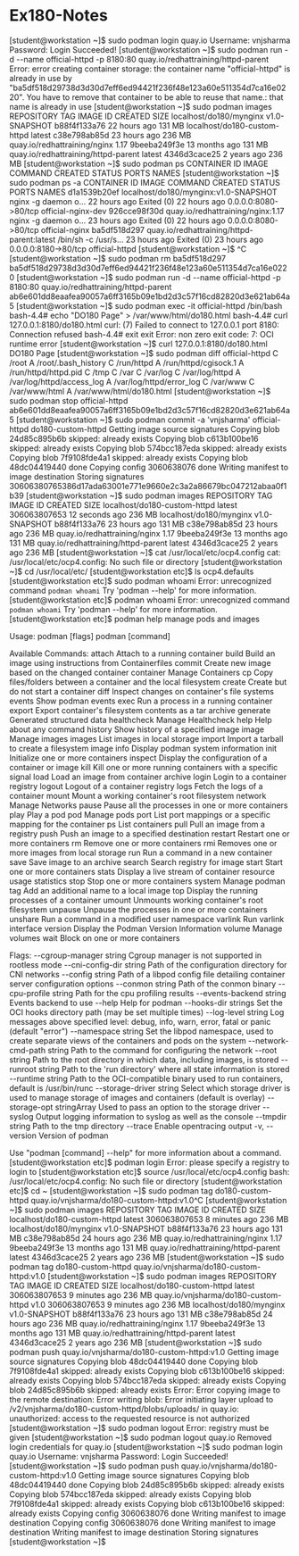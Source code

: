 # Ex180-Notes

[student@workstation ~]$ sudo podman login quay.io
Username: vnjsharma
Password: 
Login Succeeded!
[student@workstation ~]$ sudo podman run -d --name official-httpd -p 8180:80 quay.io/redhattraining/httpd-parent
Error: error creating container storage: the container name "official-httpd" is already in use by "ba5df518d29738d3d30d7eff6ed94421f236f48e123a60e511354d7ca16e0220". You have to remove that container to be able to reuse that name.: that name is already in use
[student@workstation ~]$ sudo podman images
REPOSITORY                            TAG             IMAGE ID       CREATED         SIZE
localhost/do180/mynginx               v1.0-SNAPSHOT   b88f4f133a76   22 hours ago    131 MB
localhost/do180-custom-httpd          latest          c38e798ab85d   23 hours ago    236 MB
quay.io/redhattraining/nginx          1.17            9beeba249f3e   13 months ago   131 MB
quay.io/redhattraining/httpd-parent   latest          4346d3cace25   2 years ago     236 MB
[student@workstation ~]$ sudo podman ps
CONTAINER ID  IMAGE  COMMAND  CREATED  STATUS  PORTS  NAMES
[student@workstation ~]$ sudo podman ps -a
CONTAINER ID  IMAGE                                       COMMAND               CREATED       STATUS                   PORTS                 NAMES
d1a1539b20ef  localhost/do180/mynginx:v1.0-SNAPSHOT       nginx -g daemon o...  22 hours ago  Exited (0) 22 hours ago  0.0.0.0:8080->80/tcp  official-nginx-dev
926cce98f30d  quay.io/redhattraining/nginx:1.17           nginx -g daemon o...  23 hours ago  Exited (0) 22 hours ago  0.0.0.0:8080->80/tcp  official-nginx
ba5df518d297  quay.io/redhattraining/httpd-parent:latest  /bin/sh -c /usr/s...  23 hours ago  Exited (0) 23 hours ago  0.0.0.0:8180->80/tcp  official-httpd
[student@workstation ~]$ ^C
[student@workstation ~]$ sudo podman rm ba5df518d297
ba5df518d29738d3d30d7eff6ed94421f236f48e123a60e511354d7ca16e0220
[student@workstation ~]$ sudo podman run -d --name official-httpd -p 8180:80 quay.io/redhattraining/httpd-parent
ab6e601dd8eaafea90057a6ff3165b09e1bd2d3c57f16cd82820d3e621ab64a5
[student@workstation ~]$ sudo podman exec -it official-httpd /bin/bash
bash-4.4# echo "DO180 Page" > /var/www/html/do180.html
bash-4.4#  curl 127.0.0.1:8180/do180.html
curl: (7) Failed to connect to 127.0.0.1 port 8180: Connection refused
bash-4.4# exit
exit
Error: non zero exit code: 7: OCI runtime error
[student@workstation ~]$  curl 127.0.0.1:8180/do180.html
DO180 Page
[student@workstation ~]$  sudo podman diff official-httpd
C /root
A /root/.bash_history
C /run/httpd
A /run/httpd/cgisock.1
A /run/httpd/httpd.pid
C /tmp
C /var
C /var/log
C /var/log/httpd
A /var/log/httpd/access_log
A /var/log/httpd/error_log
C /var/www
C /var/www/html
A /var/www/html/do180.html
[student@workstation ~]$ sudo podman stop official-httpd
ab6e601dd8eaafea90057a6ff3165b09e1bd2d3c57f16cd82820d3e621ab64a5
[student@workstation ~]$ sudo podman commit -a 'vnjsharma' official-httpd do180-custom-httpd
Getting image source signatures
Copying blob 24d85c895b6b skipped: already exists
Copying blob c613b100be16 skipped: already exists
Copying blob 574bcc187eda skipped: already exists
Copying blob 7f9108fde4a1 skipped: already exists
Copying blob 48dc04419440 done
Copying config 3060638076 done
Writing manifest to image destination
Storing signatures
30606380765386d17ada63001e771e9660e2c3a2a86679bc047212abaa0f1b39
[student@workstation ~]$ sudo podman images
REPOSITORY                            TAG             IMAGE ID       CREATED          SIZE
localhost/do180-custom-httpd          latest          306063807653   12 seconds ago   236 MB
localhost/do180/mynginx               v1.0-SNAPSHOT   b88f4f133a76   23 hours ago     131 MB
<none>                                <none>          c38e798ab85d   23 hours ago     236 MB
quay.io/redhattraining/nginx          1.17            9beeba249f3e   13 months ago    131 MB
quay.io/redhattraining/httpd-parent   latest          4346d3cace25   2 years ago      236 MB
[student@workstation ~]$ cat /usr/local/etc/ocp4.config
cat: /usr/local/etc/ocp4.config: No such file or directory
[student@workstation ~]$ cd /usr/local/etc/
[student@workstation etc]$ ls
ocp4.defaults
[student@workstation etc]$ sudo podman whoami
Error: unrecognized command `podman whoami`
Try 'podman --help' for more information.
[student@workstation etc]$ podman whoami
Error: unrecognized command `podman whoami`
Try 'podman --help' for more information.
[student@workstation etc]$ podman help
manage pods and images

Usage:
  podman [flags]
  podman [command]

Available Commands:
  attach      Attach to a running container
  build       Build an image using instructions from Containerfiles
  commit      Create new image based on the changed container
  container   Manage Containers
  cp          Copy files/folders between a container and the local filesystem
  create      Create but do not start a container
  diff        Inspect changes on container's file systems
  events      Show podman events
  exec        Run a process in a running container
  export      Export container's filesystem contents as a tar archive
  generate    Generated structured data
  healthcheck Manage Healthcheck
  help        Help about any command
  history     Show history of a specified image
  image       Manage images
  images      List images in local storage
  import      Import a tarball to create a filesystem image
  info        Display podman system information
  init        Initialize one or more containers
  inspect     Display the configuration of a container or image
  kill        Kill one or more running containers with a specific signal
  load        Load an image from container archive
  login       Login to a container registry
  logout      Logout of a container registry
  logs        Fetch the logs of a container
  mount       Mount a working container's root filesystem
  network     Manage Networks
  pause       Pause all the processes in one or more containers
  play        Play a pod
  pod         Manage pods
  port        List port mappings or a specific mapping for the container
  ps          List containers
  pull        Pull an image from a registry
  push        Push an image to a specified destination
  restart     Restart one or more containers
  rm          Remove one or more containers
  rmi         Removes one or more images from local storage
  run         Run a command in a new container
  save        Save image to an archive
  search      Search registry for image
  start       Start one or more containers
  stats       Display a live stream of container resource usage statistics
  stop        Stop one or more containers
  system      Manage podman
  tag         Add an additional name to a local image
  top         Display the running processes of a container
  umount      Unmounts working container's root filesystem
  unpause     Unpause the processes in one or more containers
  unshare     Run a command in a modified user namespace
  varlink     Run varlink interface
  version     Display the Podman Version Information
  volume      Manage volumes
  wait        Block on one or more containers

Flags:
      --cgroup-manager string     Cgroup manager is not supported in rootless mode
      --cni-config-dir string     Path of the configuration directory for CNI networks
      --config string             Path of a libpod config file detailing container server configuration options
      --conmon string             Path of the conmon binary
      --cpu-profile string        Path for the cpu profiling results
      --events-backend string     Events backend to use
      --help                      Help for podman
      --hooks-dir strings         Set the OCI hooks directory path (may be set multiple times)
      --log-level string          Log messages above specified level: debug, info, warn, error, fatal or panic (default "error")
      --namespace string          Set the libpod namespace, used to create separate views of the containers and pods on the system
      --network-cmd-path string   Path to the command for configuring the network
      --root string               Path to the root directory in which data, including images, is stored
      --runroot string            Path to the 'run directory' where all state information is stored
      --runtime string            Path to the OCI-compatible binary used to run containers, default is /usr/bin/runc
      --storage-driver string     Select which storage driver is used to manage storage of images and containers (default is overlay)
      --storage-opt stringArray   Used to pass an option to the storage driver
      --syslog                    Output logging information to syslog as well as the console
      --tmpdir string             Path to the tmp directory
      --trace                     Enable opentracing output
  -v, --version                   Version of podman

Use "podman [command] --help" for more information about a command.
[student@workstation etc]$ podman login
Error: please specify a registry to login to
[student@workstation etc]$  source /usr/local/etc/ocp4.config
bash: /usr/local/etc/ocp4.config: No such file or directory
[student@workstation etc]$ cd ~
[student@workstation ~]$ sudo podman tag do180-custom-httpd quay.io/vnjsharma/do180-custom-httpd:v1.0^C
[student@workstation ~]$ sudo podman images
REPOSITORY                            TAG             IMAGE ID       CREATED         SIZE
localhost/do180-custom-httpd          latest          306063807653   8 minutes ago   236 MB
localhost/do180/mynginx               v1.0-SNAPSHOT   b88f4f133a76   23 hours ago    131 MB
<none>                                <none>          c38e798ab85d   24 hours ago    236 MB
quay.io/redhattraining/nginx          1.17            9beeba249f3e   13 months ago   131 MB
quay.io/redhattraining/httpd-parent   latest          4346d3cace25   2 years ago     236 MB
[student@workstation ~]$ sudo podman tag do180-custom-httpd quay.io/vnjsharma/do180-custom-httpd:v1.0
[student@workstation ~]$ sudo podman images
REPOSITORY                             TAG             IMAGE ID       CREATED         SIZE
localhost/do180-custom-httpd           latest          306063807653   9 minutes ago   236 MB
quay.io/vnjsharma/do180-custom-httpd   v1.0            306063807653   9 minutes ago   236 MB
localhost/do180/mynginx                v1.0-SNAPSHOT   b88f4f133a76   23 hours ago    131 MB
<none>                                 <none>          c38e798ab85d   24 hours ago    236 MB
quay.io/redhattraining/nginx           1.17            9beeba249f3e   13 months ago   131 MB
quay.io/redhattraining/httpd-parent    latest          4346d3cace25   2 years ago     236 MB
[student@workstation ~]$ sudo podman push quay.io/vnjsharma/do180-custom-httpd:v1.0
Getting image source signatures
Copying blob 48dc04419440 done
Copying blob 7f9108fde4a1 skipped: already exists
Copying blob c613b100be16 skipped: already exists
Copying blob 574bcc187eda skipped: already exists
Copying blob 24d85c895b6b skipped: already exists
Error: Error copying image to the remote destination: Error writing blob: Error initiating layer upload to /v2/vnjsharma/do180-custom-httpd/blobs/uploads/ in quay.io: unauthorized: access to the requested resource is not authorized
[student@workstation ~]$ sudo podman logout
Error: registry must be given
[student@workstation ~]$ sudo podman logout quay.io
Removed login credentials for quay.io
[student@workstation ~]$ sudo podman login quay.io
Username: vnjsharma
Password: 
Login Succeeded!
[student@workstation ~]$ sudo podman push quay.io/vnjsharma/do180-custom-httpd:v1.0
Getting image source signatures
Copying blob 48dc04419440 done
Copying blob 24d85c895b6b skipped: already exists
Copying blob 574bcc187eda skipped: already exists
Copying blob 7f9108fde4a1 skipped: already exists
Copying blob c613b100be16 skipped: already exists
Copying config 3060638076 done
Writing manifest to image destination
Copying config 3060638076 done
Writing manifest to image destination
Writing manifest to image destination
Storing signatures
[student@workstation ~]$ 
